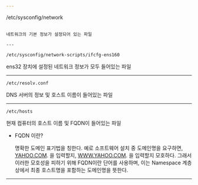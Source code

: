 ```yaml
---

```
/etc/sysconfig/network
```

네트워크의 기본 정보가 설정되어 있는 파일

---
```


```
/etc/sysconfig/network-scripts/ifcfg-ens160
```

ens32 장치에 설정된 네트워크 정보가 모두 들어있는 파일

---

```
/etc/resolv.conf
```

DNS 서버의 정보 및 호스트 이름이 들어있는 파일

---

```
/etc/hosts
```

현재 컴퓨터의 호스트 이름 및 FQDN이 들어있는 파일

- FQDN 이란?
    
    명확한 도메인 표기법을 칭한다. 예로 소프트웨어 설치 중 도메인명을 요구하면, [YAHOO.COM](http://yahoo.com/). 을 입력할지, [WWW.YAHOO.COM](http://www.yahoo.com/). 을 입력할지 모호하다. 그래서 이러한 모호성을 피하기 위해 FQDN이란 단어를 사용하며, 이는 Namespace 계층상에서 최종 호스트명을 포함하는 도메인명을 뜻한다.
    

---